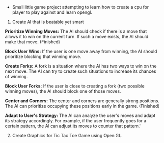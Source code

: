 - Small little game project attempting to learn how to create a cpu for player to play against and learn opengl.

1. Create AI that is beatable yet smart

  **Prioritize Winning Moves:** The AI should check if there is a move that allows it to win on the current turn. If such a move exists, the AI should make that move. (Finished)

  **Block User Wins:** If the user is one move away from winning, the AI should prioritize blocking that winning move.

  **Create Forks:** A fork is a situation where the AI has two ways to win on the next move. The AI can try to create such situations to increase its chances of winning.

  **Block User Forks:** If the user is close to creating a fork (two possible winning moves), the AI should block one of those moves.

  **Center and Corners:** The center and corners are generally strong positions. The AI can prioritize occupying these positions early in the game. (Finished)

  **Adapt to User's Strategy:** The AI can analyze the user's moves and adapt its strategy accordingly. For example, if the user frequently goes for a certain pattern, the AI can adjust its moves to counter that pattern.'

2. Create Graphics for Tic Tac Toe Game using Open GL.
